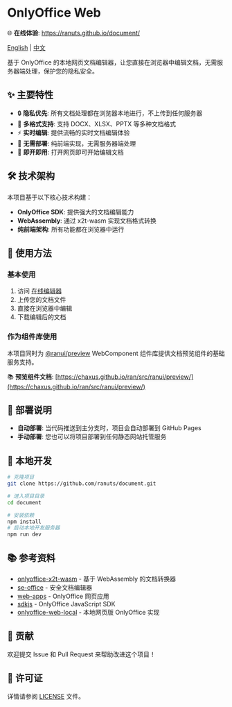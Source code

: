 # OnlyOffice Web

🌐 **在线体验**: https://ranuts.github.io/document/

[English](readme.md) | [中文](readme.zh.md)

基于 OnlyOffice 的本地网页文档编辑器，让您直接在浏览器中编辑文档，无需服务器端处理，保护您的隐私安全。

## ✨ 主要特性

- 🔒 **隐私优先**: 所有文档处理都在浏览器本地进行，不上传到任何服务器
- 📝 **多格式支持**: 支持 DOCX、XLSX、PPTX 等多种文档格式
- ⚡ **实时编辑**: 提供流畅的实时文档编辑体验
- 🚀 **无需部署**: 纯前端实现，无需服务器端处理
- 🎯 **即开即用**: 打开网页即可开始编辑文档

## 🛠️ 技术架构

本项目基于以下核心技术构建：

- **OnlyOffice SDK**: 提供强大的文档编辑能力
- **WebAssembly**: 通过 x2t-wasm 实现文档格式转换
- **纯前端架构**: 所有功能都在浏览器中运行

## 📖 使用方法

### 基本使用

1. 访问 [在线编辑器](https://ranuts.github.io/document/)
2. 上传您的文档文件
3. 直接在浏览器中编辑
4. 下载编辑后的文档

### 作为组件库使用

本项目同时为 [@ranui/preview](https://www.npmjs.com/package/@ranui/preview) WebComponent 组件库提供文档预览组件的基础服务支持。

📚 **预览组件文档**: [https://chaxus.github.io/ran/src/ranui/preview/](https://chaxus.github.io/ran/src/ranui/preview/)

## 🚀 部署说明

- **自动部署**: 当代码推送到主分支时，项目会自动部署到 GitHub Pages
- **手动部署**: 您也可以将项目部署到任何静态网站托管服务

## 🔧 本地开发

```bash
# 克隆项目
git clone https://github.com/ranuts/document.git

# 进入项目目录
cd document

# 安装依赖
npm install
# 启动本地开发服务器
npm run dev
```

## 📚 参考资料

- [onlyoffice-x2t-wasm](https://github.com/cryptpad/onlyoffice-x2t-wasm) - 基于 WebAssembly 的文档转换器
- [se-office](https://github.com/Qihoo360/se-office) - 安全文档编辑器
- [web-apps](https://github.com/ONLYOFFICE/web-apps) - OnlyOffice 网页应用
- [sdkjs](https://github.com/ONLYOFFICE/sdkjs) - OnlyOffice JavaScript SDK
- [onlyoffice-web-local](https://github.com/sweetwisdom/onlyoffice-web-local) - 本地网页版 OnlyOffice 实现

## 🤝 贡献

欢迎提交 Issue 和 Pull Request 来帮助改进这个项目！

## 📄 许可证

详情请参阅 [LICENSE](LICENSE) 文件。
